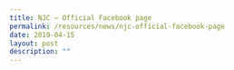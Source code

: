 ```yaml
---
title: NJC – Official Facebook page
permalink: /resources/news/njc-official-facebook-page
date: 2019-04-15
layout: post
description: ""
---
```

